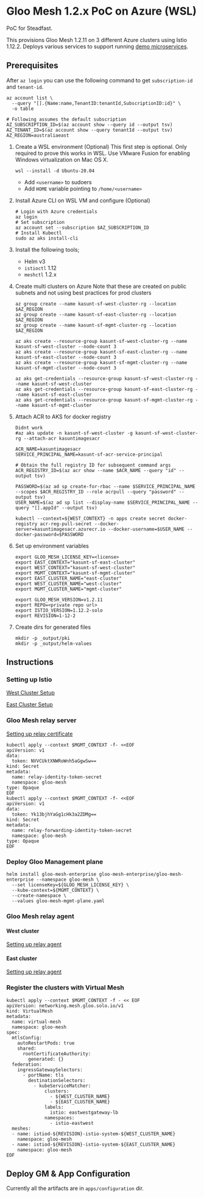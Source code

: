 # Gloo Mesh 1.2.x PoC on Azure (WSL)

PoC for Steadfast.

This provisions Gloo Mesh 1.2.11 on 3 different Azure clusters using Istio 1.12.2.
Deploys various services to support running [demo microservices](https://github.com/pseudonator/Azure-Microservices).

## Prerequisites

After `az login` you can use the following command to get `subscription-id` and `tenant-id`.

```
az account list \
  --query "[].{Name:name,TenantID:tenantId,SubscriptionID:id}" \
  -o table

# Following assumes the default subscription
AZ_SUBSCRIPTION_ID=$(az account show --query id --output tsv)
AZ_TENANT_ID=$(az account show --query tenantId --output tsv)
AZ_REGION=australiaeast
```

1. Create a WSL environment (Optional)
This first step is optional. Only required to prove this works in WSL.
Use VMware Fusion for enabling Windows virtualization on Mac OS X.

    ```
    wsl --install -d Ubuntu-20.04
    ```
    - Add `<username>` to sudoers
    - Add `HOME` variable pointing to `/home/<username>`

2. Install Azure CLI on WSL VM and configure (Optional)
    ```
    # Login with Azure credentials
    az login
    # Set subscription
    az account set --subscription $AZ_SUBSCRIPTION_ID
    # Install Kubectl
    sudo az aks install-cli
    ```

3. Install the following tools;
    * Helm v3
    * `istioctl` 1.12
    * `meshctl` 1.2.x

4. Create multi clusters on Azure
Note that these are created on public subnets and not using best practices for prod clusters

    ```
    az group create --name kasunt-sf-west-cluster-rg --location $AZ_REGION
    az group create --name kasunt-sf-east-cluster-rg --location $AZ_REGION
    az group create --name kasunt-sf-mgmt-cluster-rg --location $AZ_REGION

    az aks create --resource-group kasunt-sf-west-cluster-rg --name kasunt-sf-west-cluster --node-count 3
    az aks create --resource-group kasunt-sf-east-cluster-rg --name kasunt-sf-east-cluster --node-count 3
    az aks create --resource-group kasunt-sf-mgmt-cluster-rg --name kasunt-sf-mgmt-cluster --node-count 3

    az aks get-credentials --resource-group kasunt-sf-west-cluster-rg --name kasunt-sf-west-cluster
    az aks get-credentials --resource-group kasunt-sf-east-cluster-rg --name kasunt-sf-east-cluster
    az aks get-credentials --resource-group kasunt-sf-mgmt-cluster-rg --name kasunt-sf-mgmt-cluster
    ```

5. Attach ACR to AKS for docker registry

    ```
    Didnt work
    #az aks update -n kasunt-sf-west-cluster -g kasunt-sf-west-cluster-rg --attach-acr kasuntimagesacr

    ACR_NAME=kasuntimagesacr
    SERVICE_PRINCIPAL_NAME=kasunt-sf-acr-service-principal

    # Obtain the full registry ID for subsequent command args
    ACR_REGISTRY_ID=$(az acr show --name $ACR_NAME --query "id" --output tsv)

    PASSWORD=$(az ad sp create-for-rbac --name $SERVICE_PRINCIPAL_NAME --scopes $ACR_REGISTRY_ID --role acrpull --query "password" --output tsv)
    USER_NAME=$(az ad sp list --display-name $SERVICE_PRINCIPAL_NAME --query "[].appId" --output tsv)

    kubectl --context=${WEST_CONTEXT} -n apps create secret docker-registry acr-reg-pull-secret --docker-server=kasuntimagesacr.azurecr.io --docker-username=$USER_NAME --docker-password=$PASSWORD
    ```

6. Set up environment variables

    ```
    export GLOO_MESH_LICENSE_KEY=<license>
    export EAST_CONTEXT="kasunt-sf-east-cluster"
    export WEST_CONTEXT="kasunt-sf-west-cluster"
    export MGMT_CONTEXT="kasunt-sf-mgmt-cluster"
    export EAST_CLUSTER_NAME="east-cluster"
    export WEST_CLUSTER_NAME="west-cluster"
    export MGMT_CLUSTER_NAME="mgmt-cluster"

    export GLOO_MESH_VERSION=v1.2.11
    export REPO=<private repo url>
    export ISTIO_VERSION=1.12.2-solo
    export REVISION=1-12-2
    ```

7. Create dirs for generated files

    ```
    mkdir -p _output/pki
    mkdir -p _output/helm-values
    ```

## Instructions

### Setting up Istio

[West Cluster Setup](ISTIO_WEST_CLUSTER.md)

[East Cluster Setup](ISTIO_EAST_CLUSTER.md)

### Gloo Mesh relay server

[Setting up relay certificate](RELAY_SERVER_CA.md)

```
kubectl apply --context $MGMT_CONTEXT -f- <<EOF
apiVersion: v1
data:
  token: NVVCUktXNWRoWnh5aGgwSw==
kind: Secret
metadata:
  name: relay-identity-token-secret
  namespace: gloo-mesh
type: Opaque
EOF
kubectl apply --context $MGMT_CONTEXT -f- <<EOF
apiVersion: v1
data:
  token: Yk13bjhYaGg1cHk3a2ZDMg==
kind: Secret
metadata:
  name: relay-forwarding-identity-token-secret
  namespace: gloo-mesh
type: Opaque
EOF
```

### Deploy Gloo Management plane

```
helm install gloo-mesh-enterprise gloo-mesh-enterprise/gloo-mesh-enterprise --namespace gloo-mesh \
  --set licenseKey=${GLOO_MESH_LICENSE_KEY} \
  --kube-context=${MGMT_CONTEXT} \
  --create-namespace \
  --values gloo-mesh-mgmt-plane.yaml
```

### Gloo Mesh relay agent

#### West cluster

[Setting up relay agent](GLOO_MESH_WEST_CLUSTER_RELAY_AGENT.md)

#### East cluster

[Setting up relay agent](GLOO_MESH_EAST_CLUSTER_RELAY_AGENT.md)

### Register the clusters with Virtual Mesh

```
kubectl apply --context $MGMT_CONTEXT -f - << EOF
apiVersion: networking.mesh.gloo.solo.io/v1
kind: VirtualMesh
metadata:
  name: virtual-mesh
  namespace: gloo-mesh
spec:
  mtlsConfig:
    autoRestartPods: true
    shared:
      rootCertificateAuthority:
        generated: {}
  federation:
    ingressGatewaySelectors:
      - portName: tls
        destinationSelectors:
          - kubeServiceMatcher:
              clusters:
                - ${WEST_CLUSTER_NAME}
                - ${EAST_CLUSTER_NAME}
              labels:
                istio: eastwestgateway-lb
              namespaces:
                - istio-eastwest
  meshes:
  - name: istiod-${REVISION}-istio-system-${WEST_CLUSTER_NAME}
    namespace: gloo-mesh
  - name: istiod-${REVISION}-istio-system-${EAST_CLUSTER_NAME}
    namespace: gloo-mesh
EOF
```

## Deploy GM & App Configuration

Currently all the artifacts are in `apps/configuration` dir.